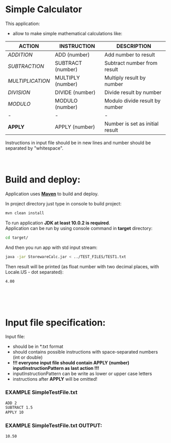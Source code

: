 # Simple Calculator

This application:
 - allow to make simple mathematical calculations like: <br/>
 
 ACTION | INSTRUCTION | DESCRIPTION
 --- | --- | ---
 *ADDITION* | ADD (number) | Add number to result
 *SUBTRACTION* | SUBTRACT (number) | Subtract number from result
 *MULTIPLICATION* | MULTIPLY (number) | Multiply result by number
 *DIVISION* | DIVIDE (number) | Divide result by number
 *MODULO* | MODULO (number) | Modulo divide result by number
 -|-|-
 **APPLY** | APPLY (number) | Number is set as initial result
 
 Instructions in input file should be in new lines and number should be separated by "whitespace".
 <br/>
 <br/>
 <br/>
 
 # Build and deploy:
 Application uses [**Maven**][1] to build and deploy.
 

 In project directory just type in console to build project:
 ```sh
 mvn clean install
 ```
 
 To run application **JDK at least 10.0.2 is required**.
 <br/>
 Application can be run by using console command in **target** directory:
  ```sh
  cd target/
  ```
  And then you run app with std input stream:
  ```sh
  java -jar StorewareCalc.jar < ../TEST_FILES/TEST1.txt
  ``` 
  Then result will be printed (as float number with two decimal places, with Locale.US - dot separated):
  ```sh
  4.00
  ```
 
 [1]: https://maven.apache.org/install.html
 
 <br/>
 <br/>
 <br/>
  
  # Input file specification:
  Input file:
  - should be in *.txt format
  - should contains possible instructions with space-separated numbers (int or double)
  - **!!! everyone input file should contain APPLY (number) inputInstructionPattern as last action !!!**
  - inputInstructionPattern can be write as lower or upper case letters
  - instructions after **APPLY** will be omitted!
  
  ### EXAMPLE SimpleTestFile.txt
  ```sh
  ADD 2
  SUBTRACT 1.5
  APPLY 10
  ``` 
  
  ### EXAMPLE SimpleTestFile.txt OUTPUT:
  ```sh
  10.50
  ```
